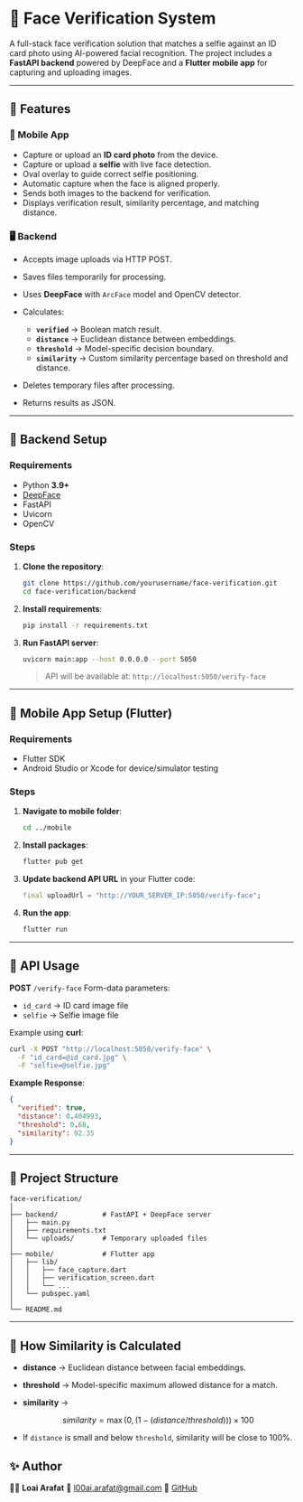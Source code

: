 # 🪪 Face Verification System

A full-stack face verification solution that matches a selfie against an ID card photo using AI-powered facial recognition.
The project includes a **FastAPI backend** powered by DeepFace and a **Flutter mobile app** for capturing and uploading images.

---

## 📌 Features

### 📱 Mobile App

* Capture or upload an **ID card photo** from the device.
* Capture or upload a **selfie** with live face detection.
* Oval overlay to guide correct selfie positioning.
* Automatic capture when the face is aligned properly.
* Sends both images to the backend for verification.
* Displays verification result, similarity percentage, and matching distance.

### 🖥 Backend

* Accepts image uploads via HTTP POST.
* Saves files temporarily for processing.
* Uses **DeepFace** with `ArcFace` model and OpenCV detector.
* Calculates:

    * **`verified`** → Boolean match result.
    * **`distance`** → Euclidean distance between embeddings.
    * **`threshold`** → Model-specific decision boundary.
    * **`similarity`** → Custom similarity percentage based on threshold and distance.
* Deletes temporary files after processing.
* Returns results as JSON.

---

## 🚀 Backend Setup

### Requirements

* Python **3.9+**
* [DeepFace](https://github.com/serengil/deepface)
* FastAPI
* Uvicorn
* OpenCV

### Steps

1. **Clone the repository**:

   ```bash
   git clone https://github.com/yourusername/face-verification.git
   cd face-verification/backend
   ```

2. **Install requirements**:

   ```bash
   pip install -r requirements.txt
   ```

3. **Run FastAPI server**:

   ```bash
   uvicorn main:app --host 0.0.0.0 --port 5050
   ```

   > API will be available at: `http://localhost:5050/verify-face`

---

## 📲 Mobile App Setup (Flutter)

### Requirements

* Flutter SDK
* Android Studio or Xcode for device/simulator testing

### Steps

1. **Navigate to mobile folder**:

   ```bash
   cd ../mobile
   ```

2. **Install packages**:

   ```bash
   flutter pub get
   ```

3. **Update backend API URL** in your Flutter code:

   ```dart
   final uploadUrl = "http://YOUR_SERVER_IP:5050/verify-face";
   ```

4. **Run the app**:

   ```bash
   flutter run
   ```

---

## 📡 API Usage

**POST** `/verify-face`
Form-data parameters:

* `id_card` → ID card image file
* `selfie` → Selfie image file

Example using **curl**:

```bash
curl -X POST "http://localhost:5050/verify-face" \
  -F "id_card=@id_card.jpg" \
  -F "selfie=@selfie.jpg"
```

**Example Response**:

```json
{
  "verified": true,
  "distance": 0.404993,
  "threshold": 0.68,
  "similarity": 92.35
}
```

---

## 📂 Project Structure

```
face-verification/
│
├── backend/           # FastAPI + DeepFace server
│   ├── main.py
│   ├── requirements.txt
│   └── uploads/       # Temporary uploaded files
│
├── mobile/            # Flutter app
│   ├── lib/
│   │   ├── face_capture.dart
│   │   ├── verification_screen.dart
│   │   └── ...
│   └── pubspec.yaml
│
└── README.md
```

---

## 🧠 How Similarity is Calculated

* **distance** → Euclidean distance between facial embeddings.
* **threshold** → Model-specific maximum allowed distance for a match.
* **similarity** →

  $$
  similarity = \max(0, (1 - (distance / threshold))) \times 100
  $$
* If `distance` is small and below `threshold`, similarity will be close to 100%.


## ✨ Author

👨‍💻 **Loai Arafat**
📧 [l00ai.arafat@gmail.com](mailto:l00ai.arafat@gmail.com)
🔗 [GitHub](https://github.com/l00ai)

